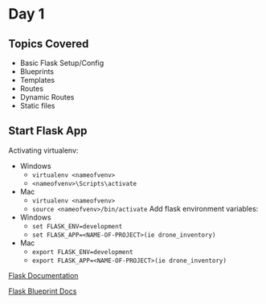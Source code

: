 # Day 1

## Topics Covered
- Basic Flask Setup/Config
- Blueprints
- Templates
- Routes
- Dynamic Routes
- Static files

## Start Flask App
Activating virtualenv:
- Windows
    - `virtualenv <nameofvenv>`
    - `<nameofvenv>\Scripts\activate`
- Mac
    - `virtualenv <nameofvenv>`
    - `source <nameofvenv>/bin/activate`
Add flask environment variables:
- Windows
    - `set FLASK_ENV=development`
    - `set FLASK_APP=<NAME-OF-PROJECT>(ie drone_inventory)`
- Mac
    - `export FLASK_ENV=development`
    - `export FLASK_APP=<NAME-OF-PROJECT>(ie drone_inventory)`

[Flask Documentation](https://flask.palletsprojects.com/en/1.1.x/ "Main Flask Docs")

[Flask Blueprint Docs](https://flask.palletsprojects.com/en/1.1.x/blueprints/ "Flask Blueprint Docs")